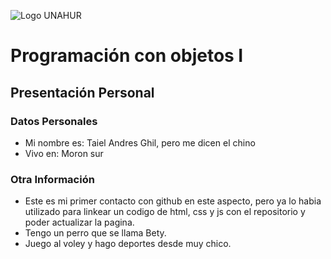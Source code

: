 ![Logo UNAHUR](./UNAHUR.png)

# Programación con objetos I
## Presentación Personal

### Datos Personales
- Mi nombre es: Taiel Andres Ghil, pero me dicen el chino
- Vivo en: Moron sur


### Otra Información
- Este es mi primer contacto con github en este aspecto, pero ya lo habia utilizado para linkear un codigo de html, css y js con el repositorio y poder actualizar la pagina.
- Tengo un perro que se llama Bety.
- Juego al voley y hago deportes desde muy chico.
